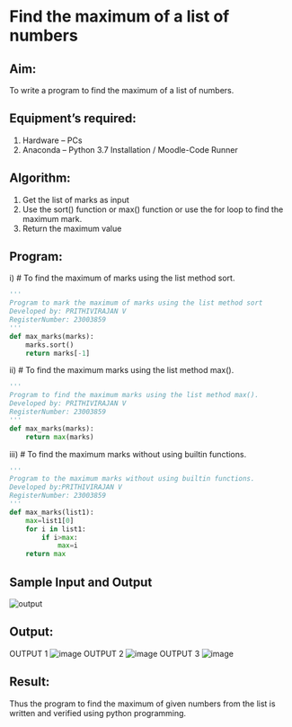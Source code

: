 # Find the maximum of a list of numbers
## Aim:
To write a program to find the maximum of a list of numbers.
## Equipment’s required:
1.	Hardware – PCs
2.	Anaconda – Python 3.7 Installation / Moodle-Code Runner
## Algorithm:
1.	Get the list of marks as input
2.	Use the sort() function or max() function or use the for loop to find the maximum mark.
3.	Return the maximum value
## Program:

i)	# To find the maximum of marks using the list method sort.
```Python
''' 
Program to mark the maximum of marks using the list method sort
Developed by: PRITHIVIRAJAN V
RegisterNumber: 23003859
'''
def max_marks(marks):
    marks.sort()
    return marks[-1]
```

ii)	# To find the maximum marks using the list method max().
```Python
''' 
Program to find the maximum marks using the list method max().
Developed by: PRITHIVIRAJAN V
RegisterNumber: 23003859
'''
def max_marks(marks):
    return max(marks)
```

iii) # To find the maximum marks without using builtin functions.
```Python
''' 
Program to the maximum marks without using builtin functions.
Developed by:PRITHIVIRAJAN V
RegisterNumber: 23003859
'''
def max_marks(list1):
    max=list1[0]
    for i in list1:
        if i>max:
            max=i
    return max
```
## Sample Input and Output
![output](./img/max_marks1.jpg) 

## Output:
OUTPUT 1
![image](https://github.com/Prithivirajan2911/FindMaximum/assets/147020085/1211dab4-8556-4622-9b75-75b034d29532)
OUTPUT 2
![image](https://github.com/Prithivirajan2911/FindMaximum/assets/147020085/6c8dd7db-e6cf-451f-92ce-bc949aa1fe42)
OUTPUT 3
![image](https://github.com/Prithivirajan2911/FindMaximum/assets/147020085/dbd59147-a868-4e38-8a8b-afad5c3917e5)

## Result:
Thus the program to find the maximum of given numbers from the list is written and verified using python programming.
